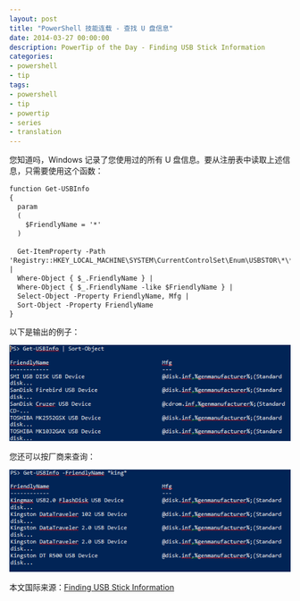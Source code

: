 ```yaml
---
layout: post
title: "PowerShell 技能连载 - 查找 U 盘信息"
date: 2014-03-27 00:00:00
description: PowerTip of the Day - Finding USB Stick Information
categories:
- powershell
- tip
tags:
- powershell
- tip
- powertip
- series
- translation
---
```

您知道吗，Windows 记录了您使用过的所有 U 盘信息。要从注册表中读取上述信息，只需要使用这个函数：

	function Get-USBInfo
	{
	  param
	  (
	    $FriendlyName = '*'
	  )
	
	  Get-ItemProperty -Path 'Registry::HKEY_LOCAL_MACHINE\SYSTEM\CurrentControlSet\Enum\USBSTOR\*\*\' |
	  Where-Object { $_.FriendlyName } |
	  Where-Object { $_.FriendlyName -like $FriendlyName } |
	  Select-Object -Property FriendlyName, Mfg |
	  Sort-Object -Property FriendlyName
	}

以下是输出的例子：

![](/img/2014-03-27-finding-usb-stick-information-001.png)

您还可以按厂商来查询：

![](/img/2014-03-27-finding-usb-stick-information-002.png)

<!--more-->
本文国际来源：[Finding USB Stick Information](http://community.idera.com/powershell/powertips/b/tips/posts/finding-usb-stick-information)
